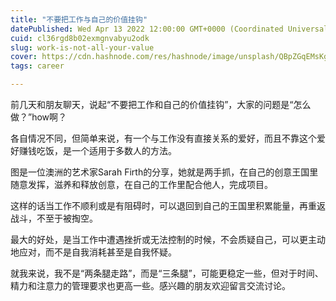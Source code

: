 ```yaml
---
title: "不要把工作与自己的价值挂钩"
datePublished: Wed Apr 13 2022 12:00:00 GMT+0000 (Coordinated Universal Time)
cuid: cl36rgd8b02exmgnvabyu2odk
slug: work-is-not-all-your-value
cover: https://cdn.hashnode.com/res/hashnode/image/unsplash/QBpZGqEMsKg/upload/v1652586677483/5pufGJ96y.jpeg
tags: career

---
```


前几天和朋友聊天，说起“不要把工作和自己的价值挂钩”，大家的问题是“怎么做？”how啊？

各自情况不同，但简单来说，有一个与工作没有直接关系的爱好，而且不靠这个爱好赚钱吃饭，是一个适用于多数人的方法。

图是一位澳洲的艺术家Sarah Firth的分享，她就是两手抓，在自己的创意王国里随意发挥，滋养和释放创意，在自己的工作里配合他人，完成项目。

这样的话当工作不顺利或是有阻碍时，可以退回到自己的王国里积累能量，再重返战斗，不至于被掏空。

最大的好处，是当工作中遭遇挫折或无法控制的时候，不会质疑自己，可以更主动地应对，而不是自我消耗甚至是自我怀疑。

就我来说，我不是“两条腿走路”，而是“三条腿”，可能更稳定一些，但对于时间、精力和注意力的管理要求也更高一些。感兴趣的朋友欢迎留言交流讨论。